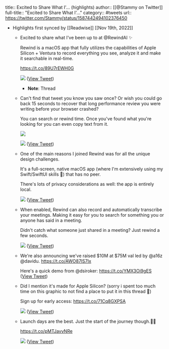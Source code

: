 title:: Excited to Share What I'... (highlights)
author:: [[@Stammy on Twitter]]
full-title:: "Excited to Share What I'..."
category:: #tweets
url:: https://twitter.com/Stammy/status/1587442494102376450

- Highlights first synced by [[Readwise]] [[Nov 19th, 2022]]
	- Excited to share what I've been up to at @RewindAI ✨
	  
	  Rewind is a macOS app that fully utilizes the capabilities of Apple Silicon + Ventura to record everything you see, analyze it and make it searchable in real-time.
	  
	  https://t.co/89U7rEWH0G 
	  
	  ![](https://pbs.twimg.com/media/Fge6hmnVEAA0Tns.jpg) ([View Tweet](https://twitter.com/Stammy/status/1587442494102376450))
		- **Note**: Thread
	- Can't find that tweet you know you saw once? Or wish you could go back 15 seconds to recover that long performance review you were writing before your browser crashed?
	  
	  You can search or rewind time. Once you've found what you're looking for you can even copy text from it. 
	  
	  ![](https://pbs.twimg.com/media/Fge6imOVIAEBgTU.jpg) 
	  
	  ![](https://pbs.twimg.com/media/Fge6i9kVsAAr6Fe.jpg) ([View Tweet](https://twitter.com/Stammy/status/1587442510917296131))
	- One of the main reasons I joined Rewind was for all the unique design challenges.
	  
	  It's a full-screen, native macOS app (where I'm extensively using my Swift/SwiftUI skills 🥰) that has no peer.
	  
	  There's lots of privacy considerations as well: the app is entirely local. 
	  
	  ![](https://pbs.twimg.com/media/Fge6jmyUUAA6TpA.jpg) ([View Tweet](https://twitter.com/Stammy/status/1587442520900141063))
	- When enabled, Rewind can also record and automatically transcribe your meetings. Making it easy for you to search for something you or anyone has said in a meeting.
	  
	  Didn't catch what someone just shared in a meeting? Just rewind a few seconds. 
	  
	  ![](https://pbs.twimg.com/media/Fge6kHoUoAAnpwn.jpg) ([View Tweet](https://twitter.com/Stammy/status/1587442533520486401))
	- We're also announcing we've raised $10M at $75M val led by @a16z @davidu. https://t.co/AWO87lS7Ix
	  
	  Here's a quick demo from @dsiroker: https://t.co/YMX3Oi9gES ([View Tweet](https://twitter.com/Stammy/status/1587442833119584256))
	- Did I mention it's made for Apple Silicon? (sorry i spent too much time on this graphic to not find a place to put it in this thread 🤣)
	  
	  Sign up for early access: https://t.co/71Cq8GXPSA 
	  
	  ![](https://pbs.twimg.com/media/Fge62qWUUAAQDFP.jpg) ([View Tweet](https://twitter.com/Stammy/status/1587442847883485185))
	- Launch days are the best. Just the start of the journey though.👨‍💻
	  
	  https://t.co/pMTJavvNRe 
	  
	  ![](https://pbs.twimg.com/media/FgfxUNJaMAAlle3.jpg) ([View Tweet](https://twitter.com/Stammy/status/1587503143461462017))